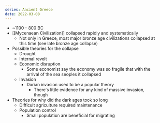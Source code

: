 ```yaml
---
series: Ancient Greece
date: 2022-03-08
---
```


- ~1100 – 800 BC
- [[Mycenaean Civilization]] collapsed rapidly and systematically
    - Not only in Greece, most major bronze age civilizations collapsed at this time (see late bronze age collapse)
- Possible theories for the collapse
    - Drought
    - Internal revolt
    - Economic disruption
        - Some economist say the economy was so fragile that with the arrival of the sea seoples it collapsed
    - Invasion
        - Dorian invasion used to be a popular theory
            - There's little evidence for any kind of massive invasion, though
- Theories for why did the dark ages took so long
    - Difficult agriculture required maintenance
    - Population control
		- Small population are beneficial for migrating

